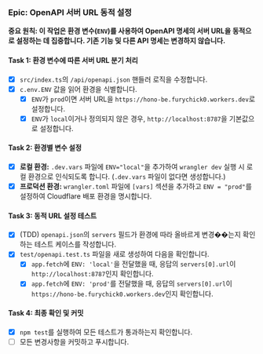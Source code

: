 ### **Epic: OpenAPI 서버 URL 동적 설정**

**중요 원칙: 이 작업은 환경 변수(`ENV`)를 사용하여 OpenAPI 명세의 서버 URL을 동적으로 설정하는 데 집중합니다. 기존 기능 및 다른 API 명세는 변경하지 않습니다.**

#### **Task 1: 환경 변수에 따른 서버 URL 분기 처리**

- [x] `src/index.ts`의 `/api/openapi.json` 핸들러 로직을 수정합니다.
- [x] `c.env.ENV` 값을 읽어 환경을 식별합니다.
    - [x] `ENV`가 `prod`이면 서버 URL을 `https://hono-be.furychick0.workers.dev`로 설정합니다.
    - [x] `ENV`가 `local`이거나 정의되지 않은 경우, `http://localhost:8787`을 기본값으로 설정합니다.

#### **Task 2: 환경별 변수 설정**

- [x] **로컬 환경:** `.dev.vars` 파일에 `ENV="local"`을 추가하여 `wrangler dev` 실행 시 로컬 환경으로 인식되도록 합니다. (`.dev.vars` 파일이 없다면 생성합니다.)
- [x] **프로덕션 환경:** `wrangler.toml` 파일에 `[vars]` 섹션을 추가하고 `ENV = "prod"`를 설정하여 Cloudflare 배포 환경을 명시합니다.

#### **Task 3: 동적 URL 설정 테스트**

- [x] (TDD) `openapi.json`의 `servers` 필드가 환경에 따라 올바르게 변경��는지 확인하는 테스트 케이스를 작성합니다.
- [x] `test/openapi.test.ts` 파일을 새로 생성하여 다음을 확인합니다.
    - [x] `app.fetch`에 `ENV: 'local'`을 전달했을 때, 응답의 `servers[0].url`이 `http://localhost:8787`인지 확인합니다.
    - [x] `app.fetch`에 `ENV: 'prod'`를 전달했을 때, 응답의 `servers[0].url`이 `https://hono-be.furychick0.workers.dev`인지 확인합니다.

#### **Task 4: 최종 확인 및 커밋**

- [x] `npm test`를 실행하여 모든 테스트가 통과하는지 확인합니다.
- [ ] 모든 변경사항을 커밋하고 푸시합니다.